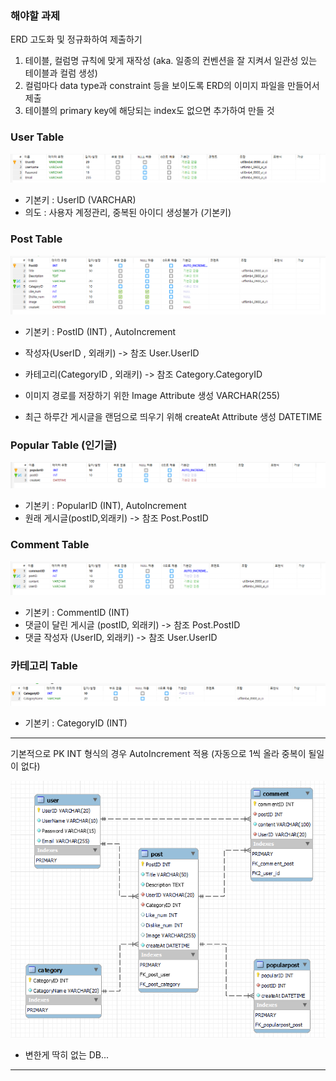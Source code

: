 ### 해야할 과제
ERD 고도화 및 정규화하여 제출하기

1. 테이블, 컬럼명 규칙에 맞게 재작성 (aka. 일종의 컨벤션을 잘 지켜서 일관성 있는 테이블과 컬럼 생성)
2. 컬럼마다 data type과 constraint 등을 보이도록 ERD의 이미지 파일을 만들어서 제출
3. 테이블의 primary key에 해당되는 index도 없으면 추가하여 만들 것

### User Table
![Alt text](image-1.png)
- 기본키 : UserID (VARCHAR)
- 의도 : 사용자 계정관리, 중복된 아이디 생성불가 (기본키)

### Post Table 
![Alt text](image-2.png)
- 기본키 : PostID (INT) , AutoIncrement
- 작성자(UserID , 외래키) -> 참조  User.UserID
- 카테고리(CategoryID , 외래키) -> 참조 Category.CategoryID

- 이미지 경로를 저장하기  위한 Image Attribute 생성 VARCHAR(255)
- 최근 하루간 게시글을 랜덤으로 띄우기 위해 createAt Attribute 생성 DATETIME

### Popular Table (인기글)
![Alt text](image-3.png)
- 기본키 : PopularID (INT), AutoIncrement
- 원래 게시글(postID,외래키) -> 참조 Post.PostID

### Comment Table
![Alt text](image-4.png)
- 기본키 : CommentID (INT)
- 댓글이 달린 게시글 (postID, 외래키) -> 참조 Post.PostID
- 댓글 작성자 (UserID, 외래키) -> 참조 User.UserID

### 카테고리 Table
![Alt text](image-5.png)
- 기본키 : CategoryID (INT)

---
기본적으로 PK INT 형식의 경우 AutoIncrement 적용 (자동으로 1씩 올라 중복이 될일이 없다)


![Alt text](image-6.png)

- 변한게 딱히 없는 DB...
---